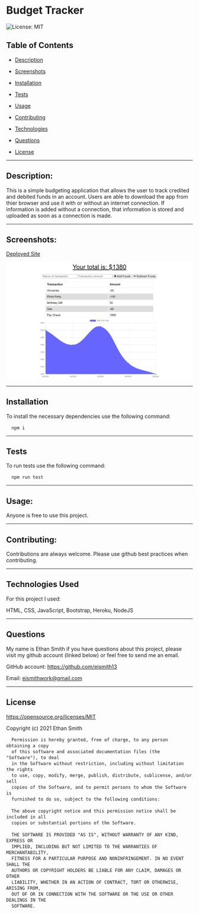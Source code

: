 # Budget Tracker

  ![License: MIT](https://img.shields.io/badge/License-MIT-yellow.svg)

  ## Table of Contents

  * [Description](#description)

  * [Screenshots](#screenshots)

  * [Installation](#installation)

  * [Tests](#tests)

  * [Usage](#usage)
  * [Contributing](#contributing)

  * [Technologies](#technologies)

  * [Questions](#questions)

  * [License](#license)

  
--------------------------------------

  ## Description:


  This is a simple budgeting application that allows the user to track credited and debited funds in an account. Users are able to download the app from thier browser and use it with or without an internet connection. If information is added without a connection, that information is stored and uploaded as soon as a connection is made.


  
--------------------------------------

  ## Screenshots:
[Deployed Site](https://guarded-refuge-55649.herokuapp.com/)

![Screenshot of site](/public/images/screenshot_budget.png)

  

  
--------------------------------------

  ## Installation

  To install the necessary dependencies use the following command:
  
      npm i
  
  
--------------------------------------

  ## Tests

  To run tests use the following command:
  
      npm run test
  
  
--------------------------------------

  ## Usage:


  Anyone is free to use this project. 


  
--------------------------------------

  ## Contributing:


  Contributions are always welcome. Please use github best practices when contributing.


  
--------------------------------------

 
  ## Technologies Used
  For this project I used:


   HTML, CSS, JavaScript, Bootstrap, Heroku, NodeJS

  
  
--------------------------------------

  ## Questions

  My name is Ethan Smith if you have questions about this project, please visit my github account (linked below) or feel free to send me an email.

  GitHub account: https://github.com/ejsmith13

  Email: ejsmithwork@gmail.com

  
--------------------------------------

  ## License

  https://opensource.org/licenses/MIT

  Copyright (c) 2021 Ethan Smith

      Permission is hereby granted, free of charge, to any person obtaining a copy
      of this software and associated documentation files (the "Software"), to deal
      in the Software without restriction, including without limitation the rights
      to use, copy, modify, merge, publish, distribute, sublicense, and/or sell
      copies of the Software, and to permit persons to whom the Software is
      furnished to do so, subject to the following conditions:
      
      The above copyright notice and this permission notice shall be included in all
      copies or substantial portions of the Software.
      
      THE SOFTWARE IS PROVIDED "AS IS", WITHOUT WARRANTY OF ANY KIND, EXPRESS OR
      IMPLIED, INCLUDING BUT NOT LIMITED TO THE WARRANTIES OF MERCHANTABILITY,
      FITNESS FOR A PARTICULAR PURPOSE AND NONINFRINGEMENT. IN NO EVENT SHALL THE
      AUTHORS OR COPYRIGHT HOLDERS BE LIABLE FOR ANY CLAIM, DAMAGES OR OTHER
      LIABILITY, WHETHER IN AN ACTION OF CONTRACT, TORT OR OTHERWISE, ARISING FROM,
      OUT OF OR IN CONNECTION WITH THE SOFTWARE OR THE USE OR OTHER DEALINGS IN THE
      SOFTWARE.
